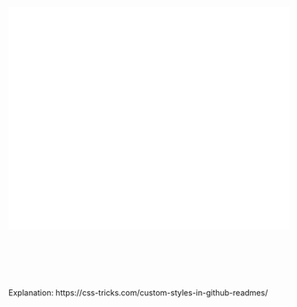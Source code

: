 <div align="center">
	<br>
		<img src="hack.svg" width="800" height="400" alt="Click to see the source">
	<br>
</div>
<br>
<br>
<br>
<br>
<br>
<br>
Explanation: https://css-tricks.com/custom-styles-in-github-readmes/